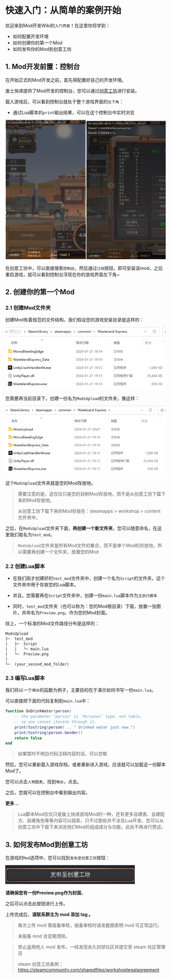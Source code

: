 # 快速入门：从简单的案例开始

欢迎来到Mod开发Wiki的`入门界面`！在这里你将学到：

+ 如何配置开发环境
+ 如何创建你的第一个Mod
+ 如何发布你的Mod到创意工坊



## 1. Mod开发前置：控制台

在开始正式的Mod开发之前，首先得配置好自己的开发环境。

废土快递提供了Mod开发的控制台，您可以通过[创意工坊](https://steamcommunity.com/sharedfiles/filedetails/?id=3039284263&searchtext=%E6%8E%A7%E5%88%B6%E5%8F%B0)进行安装。

载入游戏后，可以看到控制台就处于整个游戏界面的`左下角`：

+ 通过Lua脚本的`print`输出结果，可以在这个控制台中实时浏览

<!-- <div align="center">
    <img src="./assets/console-eg.png" alt="console" style="zoom:50%;" />
    <img src="./assets/console-eg-2.png" alt="console" style="zoom:50%;" />
</div> -->


![console1](./assets/eg3.png)
<!-- ![console2](./assets/console-eg-2.png) -->

在创意工坊中，可以直接搜索`控制台`，然后通过`订阅`按钮，即可安装该mod，之后重启游戏，就可以看到控制台浮现在你的游戏界面左下角~



## 2. 创建你的第一个Mod

### 2.1 创建Mod文件夹

创建Mod有着规范的文件结构，我们假设您的游戏安装目录是这样的：

![image-20240122181028824](assets/directory-1.png)

您需要再当前目录下，创建一份名为`ModsUpload`的文件夹，像这样：

![image-20240122181122555](assets/directory-2.png)

这个`ModsUpload`文件夹就是您的Mod存放地。

> 需要注意的是，这仅仅只是您的自制Mod存放地，而不是从创意工坊下载下来的Mod存放地。
>
> 从创意工坊下载下来的Mod存放在：steamapps > workshop > content 文件夹中。



之后，在`ModsUpload`文件夹下面，**再创建一个新文件夹**，您可以随意命名，在这里我们取名为`test_mod`。

> `ModsUpload`文件夹是所有Mod文件的集合，而不是单个Mod的存放地，所以需要再创建一个文件夹，放置您的Mod



### 2.2 创建Lua脚本

+ 在我们刚才创建好的`test_mod`文件夹中，创建一个名为`Script`的文件夹，这个文件夹中用于存放您的Lua脚本。

+ 并且，您需要再在`Script`文件夹中，创建一份`main.lua`脚本作为`主执行脚本`

+ 同时，`test_mod`文件夹（也可以称为：您的Mod根目录）下面，放置一张图片，并命名为`Preview.png`，作为您的Mod封面。



综上，一个标准的Mod文件路径分布是这样的：

```
ModsUpload
├─  test_mod
|   ├─  Script
|   |   └─ main.lua
|	└─  Preview.png
|
└─  (your_second_mod_folder)
```



### 2.3 编写Lua脚本

我们将以一个`喝水`的函数为例子，主要目的在于演示如何书写一份`main.lua`。

可以直接把下面的代码复制到`main.lua`中：

```lua
function OnDrinkWater(person)
    -- the parameter "person" is `Personal` type, not table, 
    -- so you cannot iterate through it.
    print(tostring(person) .. " drinked water just now.")
    print(tostring(person.Gender))
    return false
end
```

> 如果暂时不明白代码注释内容的话，可以忽略

然后，您可以重新载入游戏存档，或者重新进入游戏，应该就可以加载这一份脚本Mod了。

您可以点击`人物图表`，找到`喝水`，点击。

之后，您就可以在控制台中看到输出内容。



**更多...**

> Lua脚本Mod仅仅只是废土快递游戏Mod的一种，还有更多自建表、自建配方、自建角色等等内容可以探索，只不过那些并不涉及Lua开发，您可以从创意工坊中下载下来浏览他们Mod的组成成分与功能，此处不再进行赘述。




## 3. 如何发布Mod到创意工坊

在游戏的`Mod`选项中，您可以找到`发布至创意工坊`按钮：

![image-20240122183634143](assets/publish.png)

**请确保您有一份Preview.png作为封面**。

之后可以点击此按钮进行上传。

上传完成后，**请联系群主为 mod 添加 tag 。**

> 每次上传 mod 需报备审核，报备审核时请发截图表明 mod 可正常运行。
>
> 未报备 mod 会定期清除。

> 禁止盗用他人 mod 发布，一经发现永久封禁社区并提交至 steam 社区管理员 
>
> steam 创意工坊条例：https://steamcommunity.com/sharedfiles/workshoplegalagreement